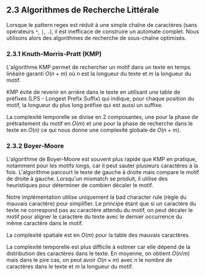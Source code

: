 ## 2.3 Algorithmes de Recherche Littérale

Lorsque le pattern regex est réduit à une simple chaîne de caractères (sans opérateurs `*`, `|`, `.`), il est inefficace de construire un automate complet. Nous utilisons alors des algorithmes de recherche de sous-chaîne optimisés.

### 2.3.1 Knuth-Morris-Pratt (KMP)

L'algorithme KMP permet de rechercher un motif dans un texte en temps linéaire garanti $O(n + m)$ où $n$ est la longueur du texte et $m$ la longueur du motif.

KMP évite de revenir en arrière dans le texte en utilisant une table de préfixes (LPS - Longest Prefix Suffix) qui indique, pour chaque position du motif, la longueur du plus long préfixe qui est aussi un suffixe.

La complexité temporelle se divise en 2 composantes, une pour la phase de prétraitement du motif en $O(m)$ et une pour la phase de recherche dans le texte en $O(n)$ ce qui nous donne une complexité globale de $O(n + m)$. 

### 2.3.2 Boyer-Moore

L'algorithme de Boyer-Moore est souvent plus rapide que KMP en pratique, notamment pour les motifs longs, car il peut sauter plusieurs caractères à la fois. L'algorithme parcourt le texte de gauche à droite mais compare le motif de droite à gauche. Lorsqu'un mismatch se produit, il utilise des heuristiques pour déterminer de combien décaler le motif.

Notre implémentation utilise uniquement la bad character rule (règle du mauvais caractère) pour simplifier. Le principe étant que si un caractère du texte ne correspond pas au caractère attendu du motif, on peut décaler le motif pour aligner le caractère du texte avec le dernier occurrence du même caractère dans le motif.

La complexité spatiale est en $O(m)$ pour la table des mauvais caractères.

La complexité temporelle est plus difficile à estimer car elle dépend de la distribution des caractères dans le texte. En moyenne, on obtient $O(n / m)$ mais dans le pire cas, on peut avoir $O(n \times m)$ avec $n$ le nombre de caractères dans le texte et $m$ la longueur du motif.

